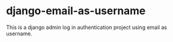 # django-email-as-username

This is a django admin log in authentication project using email as username.


